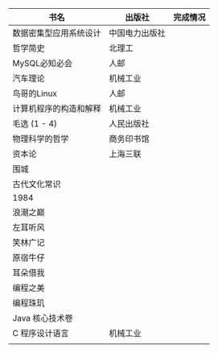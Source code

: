 | 书名                   | 出版社         | 完成情况 |
| ---------------------- | -------------- | -------- |
| 数据密集型应用系统设计 | 中国电力出版社 |          |
| 哲学简史               | 北理工         |          |
| MySQL必知必会          | 人邮           |          |
| 汽车理论               | 机械工业       |          |
| 鸟哥的Linux            | 人邮           |          |
| 计算机程序的构造和解释 | 机械工业       |          |
| 毛选 (1 - 4)           | 人民出版社     |          |
| 物理科学的哲学         | 商务印书馆     |          |
| 资本论                 | 上海三联       |          |
| 围城                   |                |          |
| 古代文化常识           |                |          |
| 1984                   |                |          |
| 浪潮之巅               |                |          |
| 左耳听风               |                |          |
| 笑林广记               |                |          |
| 原宿牛仔               |                |          |
| 耳朵借我               |                |          |
| 编程之美               |                |          |
| 编程珠玑               |                |          |
| Java 核心技术卷        |                |          |
| C 程序设计语言         | 机械工业       |          |
|                        |                |          |

